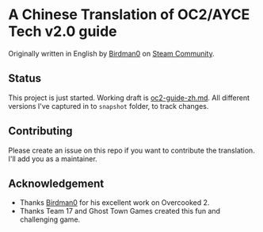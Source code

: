 # A Chinese Translation of OC2/AYCE Tech v2.0 guide

Originally written in English by [Birdman0](https://space.bilibili.com/1451003084) on [Steam Community](https://steamcommunity.com/sharedfiles/filedetails/?id=2456165919).

## Status

This project is just started. Working draft is [oc2-guide-zh.md](./oc2-guide-zh.md). All different versions I've captured in to `snapshot` folder, to track changes.

## Contributing

Please create an issue on this repo if you want to contribute the translation. I'll add you as a maintainer.

## Acknowledgement

- Thanks [Birdman0](https://space.bilibili.com/1451003084) for his excellent work on Overcooked 2.
- Thanks Team 17 and Ghost Town Games created this fun and challenging game.
